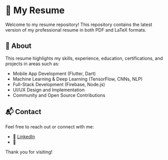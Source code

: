 # 💼 My Resume

Welcome to my resume repository! This repository contains the latest version of my professional resume in both PDF and LaTeX formats.

## 📄 About

This resume highlights my skills, experience, education, certifications, and projects in areas such as:

- Mobile App Development (Flutter, Dart)
- Machine Learning & Deep Learning (TensorFlow, CNNs, NLP)
- Full-Stack Development (Firebase, Node.js)
- UI/UX Design and Implementation
- Community and Open Source Contributions

## 📬 Contact

Feel free to reach out or connect with me:

- 🔗 [LinkedIn](www.linkedin.com/in/mayank4352)
- 📧 
  

Thank you for visiting!
